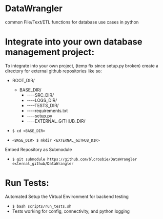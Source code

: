 # DataWrangler
common File/Text/ETL functions for database use cases in python

# Integrate into your own database management project:
  To integrate into your own project, (temp fix since setup.py broken) create a directory for external github repositories like so:
  
  - ROOT_DIR/
    - BASE_DIR/
      - ----SRC_DIR/
      - ----LOGS_DIR/
      - ----TESTS_DIR/
      - ----requirements.txt
      - ----setup.py
      - ----EXTERNAL_GITHUB_DIR/

  - ```$ cd <BASE_DIR>```
  - ```<BASE_DIR> $ mkdir <EXTERNAL_GITHUB_DIR> ```

  Embed Repository as Submodule
  - ```$ git submodule https://github.com/blcrosbie/DataWrangler external_github/DataWrangler```

# Run Tests:
  Automated Setup the Virtual Environment for backend testing
  - ```$ bash scripts/run_tests.sh```
   - Tests working for config, connectivity, and python logging